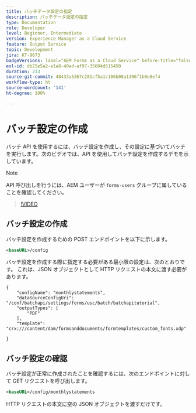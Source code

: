 ```yaml
---
title: バッチデータ設定の指定
description: バッチデータ設定の指定
type: Documentation
role: Developer
level: Beginner, Intermediate
version: Experience Manager as a Cloud Service
feature: Output Service
topic: Development
jira: KT-9673
badgeVersions: label="AEM Forms as a Cloud Service" before-title="false"
exl-id: db25e5a2-e1a8-40ad-af97-35604d515450
duration: 233
source-git-commit: 48433a5367c281cf5a1c106b08a1306f1b0e8ef4
workflow-type: ht
source-wordcount: '141'
ht-degree: 100%

---
```


# バッチ設定の作成

バッチ API を使用するには、バッチ設定を作成し、その設定に基づいてバッチを実行します。次のビデオでは、API を使用してバッチ設定を作成するデモを示しています。

>[!NOTE]
>API 呼び出しを行うには、AEM ユーザーが ```forms-users``` グループに属していることを確認してください。


>[!VIDEO](https://video.tv.adobe.com/v/343701?quality=12&learn=on&captions=jpn)

## バッチ設定の作成

バッチ設定を作成するための POST エンドポイントを以下に示します。

```xml
<baseURL>/config
```

バッチ設定を作成する際に指定する必要がある最小限の設定は、次のとおりです。 これは、JSON オブジェクトとして HTTP リクエストの本文に渡す必要があります。

```
{
    "configName": "monthlystatements",
    "dataSourceConfigUri": "/conf/batchapi/settings/forms/usc/batch/batchapitutorial",
    "outputTypes": [
        "PDF"
    ],
    "template": "crx:///content/dam/formsanddocuments/formtemplates/custom_fonts.xdp"

}
```

## バッチ設定の確認

バッチ設定が正常に作成されたことを確認するには、次のエンドポイントに対して GET リクエストを呼び出します。


```xml
<baseURL>/config/monthlystatements
```

HTTP リクエストの本文に空の JSON オブジェクトを渡すだけです。
